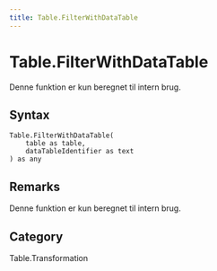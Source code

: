 ```yaml
---
title: Table.FilterWithDataTable
---
```


# Table.FilterWithDataTable


Denne funktion er kun beregnet til intern brug.


## Syntax

```powerquery
Table.FilterWithDataTable(
    table as table,
    dataTableIdentifier as text
) as any
```


## Remarks

Denne funktion er kun beregnet til intern brug.



## Category
Table.Transformation
